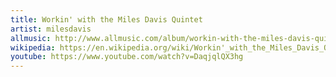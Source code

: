 ```yaml
---
title: Workin' with the Miles Davis Quintet
artist: milesdavis
allmusic: http://www.allmusic.com/album/workin-with-the-miles-davis-quintet-mw0000649474
wikipedia: https://en.wikipedia.org/wiki/Workin'_with_the_Miles_Davis_Quintet
youtube: https://www.youtube.com/watch?v=DaqjqlQX3hg
---
```

